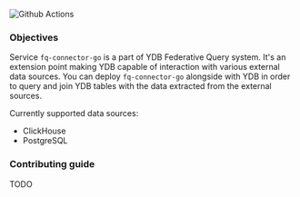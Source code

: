 ![Github Actions](https://github.com/ydb-platform/fq-connector-go/actions/workflows/main.yml/badge.svg)

### Objectives

Service `fq-connector-go` is a part of YDB Federative Query system.
It's an extension point making YDB capable of interaction with various external data sources.
You can deploy `fq-connector-go` alongside with YDB in order to query and join YDB tables 
with the data extracted from the external sources.

Currently supported data sources:
* ClickHouse
* PostgreSQL

### Contributing guide

TODO

